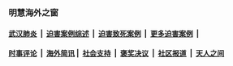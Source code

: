 
### 明慧海外之窗

####  [武汉肺炎](indexes/365.md?t=05122101) &nbsp;|&nbsp;  [迫害案例综述](indexes/328.md?t=05122101) &nbsp;|&nbsp; [迫害致死案例](indexes/277.md?t=05122101)  &nbsp;|&nbsp; [更多迫害案例](indexes/81.md?t=05122101)  &nbsp;|&nbsp; 
####  [时事评论](indexes/19.md?t=05122101) &nbsp;|&nbsp; [海外简讯](indexes/245.md?t=05122101)&nbsp;|&nbsp;  [社会支持](indexes/140.md?t=05122101) &nbsp;|&nbsp; [褒奖决议](indexes/282.md?t=05122101) &nbsp;|&nbsp; [社区报道](indexes/91.md?t=05122101)  &nbsp;|&nbsp; [天人之间](indexes/78.md?t=05122101) 


